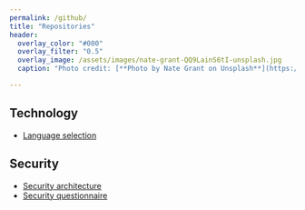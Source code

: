 ```yaml
---
permalink: /github/
title: "Repositories"
header:
  overlay_color: "#000"
  overlay_filter: "0.5"
  overlay_image: /assets/images/nate-grant-QQ9LainS6tI-unsplash.jpg
  caption: "Photo credit: [**Photo by Nate Grant on Unsplash**](https://unsplash.com)"

---
```


## Technology
- [Language selection](https://github.com/Pettersson-dev/Language-selection)

## Security
- [Security architecture](https://github.com/Pettersson-dev/Security-architecture)
- [Security questionnaire](https://github.com/Pettersson-dev/Security-questionnaire)
